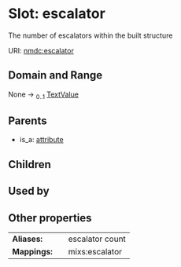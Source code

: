 
# Slot: escalator


The number of escalators within the built structure

URI: [nmdc:escalator](https://microbiomedata/meta/escalator)


## Domain and Range

None &#8594;  <sub>0..1</sub> [TextValue](TextValue.md)

## Parents

 *  is_a: [attribute](attribute.md)

## Children


## Used by


## Other properties

|  |  |  |
| --- | --- | --- |
| **Aliases:** | | escalator count |
| **Mappings:** | | mixs:escalator |

